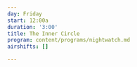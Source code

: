 ```yaml
---
day: Friday
start: 12:00a
duration: '3:00'
title: The Inner Circle
program: content/programs/nightwatch.md
airshifts: []

---
```

